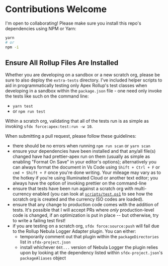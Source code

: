 # Contributions Welcome

I'm open to collaborating! Please make sure you install this repo's dependencies using NPM or Yarn:

```bash
yarn
# or
npm -i
```

## Ensure All Rollup Files Are Installed

Whether you are developing on a sandbox or a new scratch org, please be sure to also deploy the `extra-tests` directory. I've included helper scripts to aid in programmatically testing only Apex Rollup's test classes when developing in a sandbox within the `package.json` file - one need only invoke the tests like such on the command line:

- `yarn test`
- or `npm run test`

Within a scratch org, validating that all of the tests run is as simple as invoking `sfdx force:apex:test:run -w 10`.

When submitting a pull request, please follow these guidelines:

- there should be no errors when running `npm run scan` or `yarn scan`
- ensure your dependencies have been installed and that any/all file(s) changed have had prettier-apex run on them (usually as simple as enabling "Format On Save" in your editor's options); alternatively you can always format the document in Vs Code using `Shift + Ctrl + F` or `cmd + Shift + F` once you're done writing. Your mileage may vary as to the hotkey if you're using Illuminated Cloud or another text editor; you always have the option of invoking prettier on the command-line
- ensure that tests have been run against a scratch org with multi-currency enabled (you can look at [`scripts/test.ps1`](https://github.com/jamessimone/apex-rollup/blob/main/scripts/test.ps1) to see how the scratch org is created and the currency ISO codes are loaded).
- ensure that any change to production code comes with the addition of tests. It's possible that I will accept PRs where _only_ production-level code is changed, if an optimization is put in place -- but otherwise, try to write a failing test first!
- if you are testing on a scratch org, `sfdx force:source:push` will fail due to the Rollup Nebula Logger Adapter plugin. You can either:
  - temporarily comment out that plugin within the `packageDirectories` list in `sfdx-project.json`
  - install whichever `04t...` version of Nebula Logger the plugin relies upon by looking at the dependency listed within `sfdx-project.json`'s `packageAliases` object
